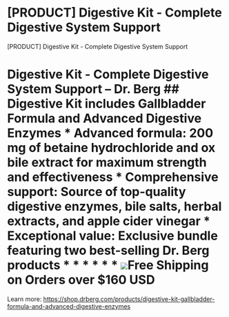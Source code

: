 # [PRODUCT] Digestive Kit - Complete Digestive System Support

[PRODUCT] Digestive Kit - Complete Digestive System Support
# Digestive Kit - Complete Digestive System Support – Dr. Berg ## Digestive Kit includes Gallbladder Formula and Advanced Digestive Enzymes * **Advanced formula:** 200 mg of betaine hydrochloride and ox bile extract for maximum strength and effectiveness * **Comprehensive support:** Source of top-quality digestive enzymes, bile salts, herbal extracts, and apple cider vinegar * **Exceptional value:** Exclusive bundle featuring two best-selling Dr. Berg products * * * * * * ![](https://shop.drberg.com/cdn/shop/files/free-shipping-truck-icon.png?v=17164945451504368884)Free Shipping on Orders over $160 USD
Learn more: https://shop.drberg.com/products/digestive-kit-gallbladder-formula-and-advanced-digestive-enzymes
